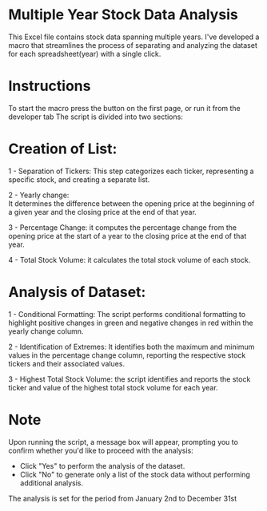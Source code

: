 # Multiple Year Stock Data Analysis

This Excel file contains stock data spanning multiple years. I've developed a macro that streamlines the process of separating and analyzing the dataset for each spreadsheet(year) with a single click.

# Instructions
To start the macro press the button on the first page, or run it from the developer tab
The script is divided into two sections:

# Creation of List:
1 - Separation of Tickers: 
  This step categorizes each ticker, representing a specific stock, and creating a separate list. 
  
2 - Yearly change:  
  It determines the difference between the opening price at the beginning of a given year and the closing price at the end   of that year.
  
3 - Percentage Change: 
  it computes the percentage change from the opening price at the start of a year to the closing price at the end of that year.
  
4 - Total Stock Volume: 
  it calculates the total stock volume of each stock.

# Analysis of Dataset:
1 - Conditional Formatting: 
  The script performs conditional formatting to highlight positive changes in green and negative changes in red within the yearly change column.
  
2 - Identification of Extremes: 
  It identifies both the maximum and minimum values in the percentage change column, reporting the respective stock tickers and their associated values.
  
3 - Highest Total Stock Volume: 
  the script identifies and reports the stock ticker and value of the highest total stock volume for each year.

# Note
Upon running the script, a message box will appear, prompting you to confirm whether you'd like to proceed with the analysis:
- Click "Yes" 
to perform the analysis of the dataset.
- Click "No" 
to generate only a list of the stock data without performing additional analysis.

The analysis is set for the period from January 2nd to December 31st
